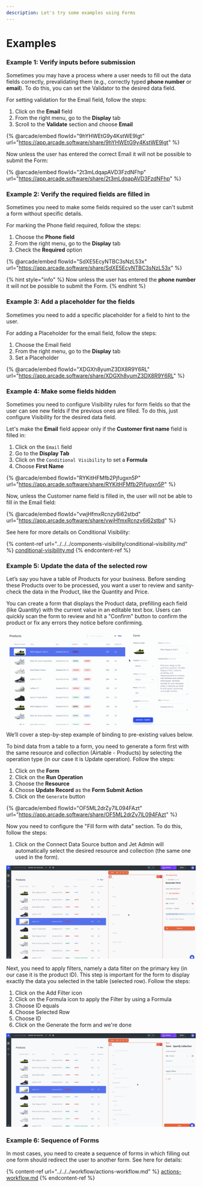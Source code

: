 ```yaml
---
description: Let's try some examples using Forms
---
```


# Examples

### Example 1: Verify inputs before submission

Sometimes you may have a process where a user needs to fill out the data fields correctly, prevalidating them (e.g., correctly typed **phone number** or **email**). To do this, you can set the Validator to the desired data field.

For setting validation for the Email field, follow the steps:

1. Click on the **Email** field
2. From the right menu, go to the **Display** tab
3. Scroll to the **Validate** section and choose **Email**

{% @arcade/embed flowId="9hYHWEtG9y4KstWE9lgt" url="https://app.arcade.software/share/9hYHWEtG9y4KstWE9lgt" %}

Now unless the user has entered the correct Email it will not be possible to submit the Form:

{% @arcade/embed flowId="2t3mLdqapAVD3FzdNFhp" url="https://app.arcade.software/share/2t3mLdqapAVD3FzdNFhp" %}

### Example 2: Verify the required fields are filled in

Sometimes you need to make some fields required so the user can't submit a form without specific details.&#x20;

For marking the Phone field required, follow the steps:

1. Choose the **Phone** **field**&#x20;
2. From the right menu, go to the **Display** tab
3. Check the **Required** option&#x20;

{% @arcade/embed flowId="SdXE5EcyNTBC3sNzL53x" url="https://app.arcade.software/share/SdXE5EcyNTBC3sNzL53x" %}

{% hint style="info" %}
Now unless the user has entered the **phone number** it will not be possible to submit the Form.
{% endhint %}

### Example 3: Add a placeholder for the fields

Sometimes you need to add a specific placeholder for a field to hint to the user.&#x20;

For adding a Placeholder for the email field, follow the steps:

1. Choose the Email field
2. From the right menu, go to the **Display** tab
3. Set a Placeholder

{% @arcade/embed flowId="XDGXh8yumZ3DX8R9Y6RL" url="https://app.arcade.software/share/XDGXh8yumZ3DX8R9Y6RL" %}

### Example 4: Make some fields hidden

Sometimes you need to configure Visibility rules for form fields so that the user can see new fields if the previous ones are filled. To do this, just configure Visibility for the desired data field.&#x20;

Let's make the **Email** field appear only if the **Customer first name** field is filled in:

1. Click on the `Email` field
2. Go to the **Display Tab**
3. Click on the `Conditional Visibility` to set a **Formula**
4. Choose **First Name**

{% @arcade/embed flowId="RYKitHFMfb2Pjfugxn5P" url="https://app.arcade.software/share/RYKitHFMfb2Pjfugxn5P" %}

Now, unless the Customer name field is filled in, the user will not be able to fill in the Email field:

{% @arcade/embed flowId="vwjHfmxRcnzy6i62stbd" url="https://app.arcade.software/share/vwjHfmxRcnzy6i62stbd" %}

See here for more details on Conditional Visibility:

{% content-ref url="../../../components-visibility/conditional-visibility.md" %}
[conditional-visibility.md](../../../components-visibility/conditional-visibility.md)
{% endcontent-ref %}

### Example 5: Update the data of the selected row

Let’s say you have a table of Products for your business. Before sending these Products over to be processed, you want a user to review and sanity-check the data in the Product, like the Quantity and Price.

You can create a form that displays the Product data, prefilling each field (like Quantity) with the current value in an editable text box. Users can quickly scan the form to review and hit a "Confirm" button to confirm the product or fix any errors they notice before confirming.

![](../../../../.gitbook/assets/testgif92.gif)

We’ll cover a step-by-step example of binding to pre-existing values below.

To bind data from a table to a form, you need to generate a form first with the same resource and collection (Airtable - Products) by selecting the operation type (in our case it is Update operation). Follow the steps:

1. Click on the **Form**
2. Click on the **Run Operation**
3. Choose the **Resource**
4. Choose **Update Record** as the **Form Submit Action**
5. Click on the `Generate` button

{% @arcade/embed flowId="OF5ML2drZy7lL094FAzt" url="https://app.arcade.software/share/OF5ML2drZy7lL094FAzt" %}

Now you need to configure the "Fill form with data" section. To do this, follow the steps:

1. Click on the Connect Data Source button and Jet Admin will automatically select the desired resource and collection (the same one used in the form).&#x20;

![](../../../../.gitbook/assets/testgif94.gif)

Next, you need to apply filters, namely a data filter on the primary key (in our case it is the product ID). This step is important for the form to display exactly the data you selected in the table (selected row). Follow the steps:

1. Click on the Add Filter icon
2. Click on the Formula icon to apply the Filter by using a Formula
3. Choose ID equals
4. Choose Selected Row
5. Choose ID
6. Click on the Generate the form and we're done

![](../../../../.gitbook/assets/testgif95.gif)

### Example 6: Sequence of Forms

In most cases, you need to create a sequence of forms in which filling out one form should redirect the user to another form. See here for details:

{% content-ref url="../../../workflow/actions-workflow.md" %}
[actions-workflow.md](../../../workflow/actions-workflow.md)
{% endcontent-ref %}
